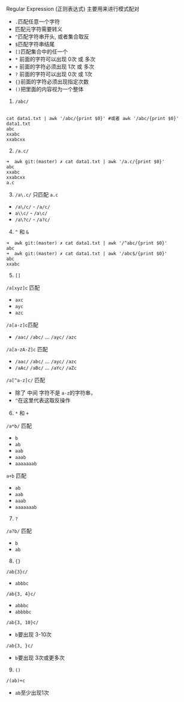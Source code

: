 Regular Expression (正则表达式)
主要用来进行模式配对

- `.`匹配任意一个字符
- 匹配元字符需要转义
- `^`匹配字符串开头, 或者集合取反
- `$`匹配字符串结尾
- `[]`匹配集合中的任一个
- `*` 前面的字符可以出现 0次 或 多次
- `+` 前面的字符必须出现 1次 或 多次
- `?` 前面的字符可以出现 0次 或 1次
- `{}`前面的字符必须出现指定次数
- `()`把里面的内容视为一个整体
1. `/abc/`

```

cat data1.txt | awk '/abc/{print $0}' #或者 awk '/abc/{print $0}' data1.txt
abc
xxabc
xxabcxx
```
2. `/a.c/`

```
➜  awk git:(master) ✗ cat data1.txt | awk '/a.c/{print $0}'
abc
xxabc
xxabcxx
a.c
```
3. `/a\.c/` 只匹配 `a.c`

- `/a\/c/` - `/a/c/`
- `a\\c/` - `/a\c/`
- `/a\?c/` - `/a?c/`

4. `^` 和  `&`

```
➜  awk git:(master) ✗ cat data1.txt | awk '/^abc/{print $0}'
abc
➜  awk git:(master) ✗ cat data1.txt | awk '/abc$/{print $0}'
abc
xxabc
```

5. `[]`

`/a[xyz]c` 匹配
- `axc`
- `ayc`
- `azc`

`/a[a-z]c`匹配
- `/aac/` `/abc/` ...  `/ayc/` `/azc`

`/a[a-zA-Z]c` 匹配
- `/aac/` `/abc/` ...  `/ayc/` `/azc`
- `/aAc/` `/aBc/` ...  `/aYc/` `/aZc`


`/a[^a-z]c/` 匹配 
- 除了 中间 字符不是 `a-z`的字符串， 
- `^`在这里代表这取反操作


6.  `*` 和 `+`

`/a*b/` 匹配
- `b`
- `ab`
- `aab`
- `aaab`
- `aaaaaaab`

`a+b` 匹配
- `ab`
- `aab`
- `aaab`
- `aaaaaaab`

7. `?`

`/a?b/` 匹配
- `b`
- `ab`

8. `{}`

`/ab{3}c/`
- `abbbc`

`/ab{3, 4}c/`
- `abbbc`
- `abbbbc`

`/ab{3, 10}c/`
- `b`要出现 3-10次

`/ab{3, }c/`
- `b`要出现 3次或更多次

9. `()`

`/(ab)+c`
- `ab`至少出现1次





